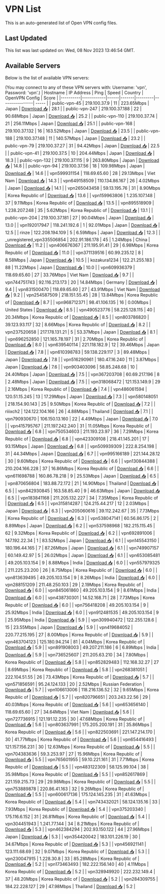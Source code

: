 # VPN List

This is an auto-generated list of Open VPN config files.

## Last Updated

This list was last updated on: Wed, 08 Nov 2023 13:46:54 GMT.

## Available Servers

Below is the list of available VPN servers:

(You may connect to any of these VPN servers with: Username: 'vpn', Password: 'vpn'.)
| Hostname | IP Address | Ping | Speed | Country | OpenVPN Config | Score |
|----------|------------|------|-------|---------|----------------| ----- |
| public-vpn-45 | 219.100.37.9 | 11 | 223.65Mbps | Japan | [Download 📥](./configs/server_0_JP.ovpn) | 28.1 |
| public-vpn-247 | 219.100.37.188 | 22 | 90.68Mbps | Japan | [Download 📥](./configs/server_1_JP.ovpn) | 25.2 |
| public-vpn-110 | 219.100.37.74 | 21 | 256.11Mbps | Japan | [Download 📥](./configs/server_2_JP.ovpn) | 25.1 |
| public-vpn-168 | 219.100.37.132 | 16 | 163.52Mbps | Japan | [Download 📥](./configs/server_3_JP.ovpn) | 23.5 |
| public-vpn-188 | 219.100.37.148 | 11 | 140.57Mbps | Japan | [Download 📥](./configs/server_4_JP.ovpn) | 23.2 |
| public-vpn-79 | 219.100.37.27 | 31 | 94.42Mbps | Japan | [Download 📥](./configs/server_5_JP.ovpn) | 22.5 |
| public-vpn-41 | 219.100.37.5 | 10 | 204.44Mbps | Japan | [Download 📥](./configs/server_6_JP.ovpn) | 18.3 |
| public-vpn-132 | 219.100.37.115 | 9 | 263.80Mbps | Japan | [Download 📥](./configs/server_7_JP.ovpn) | 14.8 |
| public-vpn-94 | 219.100.37.56 | 18 | 109.98Mbps | Japan | [Download 📥](./configs/server_8_JP.ovpn) | 14.6 |
| vpn599931154 | 118.69.65.60 | 28 | 29.13Mbps | Viet Nam | [Download 📥](./configs/server_9_VN.ovpn) | 14.3 |
| vpn649158509 | 110.134.86.167 | 26 | 4.02Mbps | Japan | [Download 📥](./configs/server_10_JP.ovpn) | 14.1 |
| vpn265043458 | 59.13.195.76 | 31 | 8.90Mbps | Korea Republic of | [Download 📥](./configs/server_11_KR.ovpn) | 13.6 |
| vpn159963806 | 1.235.107.148 | 37 | 9.11Mbps | Korea Republic of | [Download 📥](./configs/server_12_KR.ovpn) | 13.5 |
| vpn895518909 | 1.238.207.248 | 35 | 5.62Mbps | Korea Republic of | [Download 📥](./configs/server_13_KR.ovpn) | 13.1 |
| public-vpn-204 | 219.100.37.181 | 27 | 90.04Mbps | Japan | [Download 📥](./configs/server_14_JP.ovpn) | 13.0 |
| vpn192017947 | 118.241.192.6 | 1 | 92.01Mbps | Japan | [Download 📥](./configs/server_15_JP.ovpn) | 12.5 |
| rinze | 122.208.194.109 | 5 | 6.59Mbps | Japan | [Download 📥](./configs/server_16_JP.ovpn) | 12.3 |
| _unregistered_vpn335506854 | 202.91.186.178 | 45 | 1.24Mbps | China | [Download 📥](./configs/server_17_CN.ovpn) | 11.2 |
| vpn406676367 | 211.195.91.41 | 29 | 6.98Mbps | Korea Republic of | [Download 📥](./configs/server_18_KR.ovpn) | 11.0 |
| vpn371139516 | 60.99.235.12 | 8 | 8.58Mbps | Japan | [Download 📥](./configs/server_19_JP.ovpn) | 10.5 |
| kozakura1234 | 122.21.255.183 | 88 | 11.22Mbps | Japan | [Download 📥](./configs/server_20_JP.ovpn) | 10.0 |
| vpn609936379 | 118.69.65.60 | 27 | 33.76Mbps | Viet Nam | [Download 📥](./configs/server_21_VN.ovpn) | 9.7 |
| vpn744751743 | 92.116.213.173 | 20 | 14.84Mbps | Germany | [Download 📥](./configs/server_22_DE.ovpn) | 9.4 |
| vpn831500470 | 118.69.65.60 | 27 | 43.91Mbps | Viet Nam | [Download 📥](./configs/server_23_VN.ovpn) | 9.2 |
| vpn254587509 | 218.151.55.45 | 28 | 13.84Mbps | Korea Republic of | [Download 📥](./configs/server_24_KR.ovpn) | 8.7 |
| vpn968712371 | 98.41.106.135 | 16 | 0.00Mbps | United States | [Download 📥](./configs/server_25_US.ovpn) | 8.5 |
| vpn490523776 | 58.225.128.115 | 40 | 20.34Mbps | Korea Republic of | [Download 📥](./configs/server_26_KR.ovpn) | 8.5 |
| vpn803786820 | 39.123.93.117 | 32 | 8.66Mbps | Korea Republic of | [Download 📥](./configs/server_27_KR.ovpn) | 8.2 |
| vpn237520658 | 217.178.131.21 | 5 | 53.37Mbps | Japan | [Download 📥](./configs/server_28_JP.ovpn) | 8.1 |
| vpn696252850 | 121.165.78.197 | 31 | 2.70Mbps | Korea Republic of | [Download 📥](./configs/server_29_KR.ovpn) | 8.0 |
| vpn639540114 | 221.118.182.9 | 12 | 39.46Mbps | Japan | [Download 📥](./configs/server_30_JP.ovpn) | 7.8 |
| vpn610398783 | 59.138.229.117 | 3 | 89.48Mbps | Japan | [Download 📥](./configs/server_31_JP.ovpn) | 7.8 |
| vpn516290961 | 180.47.16.240 | 11 | 3.87Mbps | Japan | [Download 📥](./configs/server_32_JP.ovpn) | 7.6 |
| vpn903403096 | 58.85.248.68 | 10 | 24.40Mbps | Japan | [Download 📥](./configs/server_33_JP.ovpn) | 7.5 |
| vpn367203708 | 60.69.217.196 | 8 | 2.48Mbps | Japan | [Download 📥](./configs/server_34_JP.ovpn) | 7.5 |
| vpn318068472 | 121.153.149.9 | 29 | 2.16Mbps | Korea Republic of | [Download 📥](./configs/server_35_KR.ovpn) | 7.4 |
| vpn486061594 | 120.51.15.245 | 13 | 17.29Mbps | Japan | [Download 📥](./configs/server_36_JP.ovpn) | 7.3 |
| vpn580148051 | 218.154.90.143 | 25 | 9.50Mbps | Korea Republic of | [Download 📥](./configs/server_37_KR.ovpn) | 7.2 |
| riiixch2 | 124.122.104.166 | 26 | 4.88Mbps | Thailand | [Download 📥](./configs/server_38_TH.ovpn) | 7.1 |
| vpn790930670 | 106.150.13.160 | 22 | 4.49Mbps | Japan | [Download 📥](./configs/server_39_JP.ovpn) | 7.0 |
| vpn415795767 | 211.197.242.240 | 31 | 11.05Mbps | Korea Republic of | [Download 📥](./configs/server_40_KR.ovpn) | 6.8 |
| vpn750534603 | 211.193.23.97 | 36 | 7.29Mbps | Korea Republic of | [Download 📥](./configs/server_41_KR.ovpn) | 6.8 |
| vpn423309108 | 218.41.145.201 | 17 | 93.15Mbps | Japan | [Download 📥](./configs/server_42_JP.ovpn) | 6.8 |
| vpn509939309 | 222.8.254.198 | 31 | 44.34Mbps | Japan | [Download 📥](./configs/server_43_JP.ovpn) | 6.7 |
| vpn995166189 | 221.144.28.12 | 30 | 9.60Mbps | Korea Republic of | [Download 📥](./configs/server_44_KR.ovpn) | 6.6 |
| vpn130844388 | 210.204.166.228 | 37 | 16.86Mbps | Korea Republic of | [Download 📥](./configs/server_45_KR.ovpn) | 6.6 |
| vpn611698788 | 160.86.78.218 | 9 | 25.53Mbps | Japan | [Download 📥](./configs/server_46_JP.ovpn) | 6.5 |
| vpn870656804 | 183.88.72.172 | 21 | 14.90Mbps | Thailand | [Download 📥](./configs/server_47_TH.ovpn) | 6.5 |
| vpn842930845 | 163.58.85.40 | 9 | 46.63Mbps | Japan | [Download 📥](./configs/server_48_JP.ovpn) | 6.5 |
| vpn183841168 | 211.205.132.227 | 34 | 7.35Mbps | Korea Republic of | [Download 📥](./configs/server_49_KR.ovpn) | 6.5 |
| vpn315814287 | 124.215.44.217 | 12 | 2.03Mbps | Japan | [Download 📥](./configs/server_50_JP.ovpn) | 6.3 |
| vpn205060616 | 39.112.242.67 | 35 | 7.73Mbps | Korea Republic of | [Download 📥](./configs/server_51_KR.ovpn) | 6.3 |
| vpn538047141 | 60.56.86.175 | 2 | 8.89Mbps | Japan | [Download 📥](./configs/server_52_JP.ovpn) | 6.2 |
| vpn537598968 | 182.215.115.45 | 62 | 9.32Mbps | Korea Republic of | [Download 📥](./configs/server_53_KR.ovpn) | 6.2 |
| vpn692891006 | 147.192.22.34 | 1 | 83.52Mbps | Japan | [Download 📥](./configs/server_54_JP.ovpn) | 6.1 |
| vpn145543150 | 180.196.44.165 | 7 | 87.26Mbps | Japan | [Download 📥](./configs/server_55_JP.ovpn) | 6.1 |
| vpn749907157 | 60.149.42.97 | 5 | 26.02Mbps | Japan | [Download 📥](./configs/server_56_JP.ovpn) | 6.1 |
| vpn653085481 | 49.205.103.154 | 9 | 8.88Mbps | India | [Download 📥](./configs/server_57_IN.ovpn) | 6.0 |
| vpn557979325 | 211.225.23.200 | 26 | 8.75Mbps | Korea Republic of | [Download 📥](./configs/server_58_KR.ovpn) | 6.0 |
| vpn813639495 | 49.205.103.154 | 9 | 8.26Mbps | India | [Download 📥](./configs/server_59_IN.ovpn) | 6.0 |
| vpn288151209 | 211.48.250.103 | 29 | 2.19Mbps | Korea Republic of | [Download 📥](./configs/server_60_KR.ovpn) | 6.0 |
| vpn845061860 | 49.205.103.154 | 9 | 8.61Mbps | India | [Download 📥](./configs/server_61_IN.ovpn) | 6.0 |
| vpn438730301 | 14.52.168.71 | 28 | 7.73Mbps | Korea Republic of | [Download 📥](./configs/server_62_KR.ovpn) | 6.0 |
| vpn756418208 | 49.205.103.154 | 9 | 25.92Mbps | India | [Download 📥](./configs/server_63_IN.ovpn) | 6.0 |
| vpn912481535 | 49.205.103.154 | 9 | 25.95Mbps | India | [Download 📥](./configs/server_64_IN.ovpn) | 5.9 |
| vpn309940472 | 122.255.128.6 | 15 | 23.55Mbps | Japan | [Download 📥](./configs/server_65_JP.ovpn) | 5.9 |
| vpn419684052 | 220.77.215.195 | 27 | 8.00Mbps | Korea Republic of | [Download 📥](./configs/server_66_KR.ovpn) | 5.9 |
| vpn463704123 | 125.180.94.214 | 81 | 4.04Mbps | Korea Republic of | [Download 📥](./configs/server_67_KR.ovpn) | 5.9 |
| vpn891908003 | 49.207.211.186 | 6 | 6.89Mbps | India | [Download 📥](./configs/server_68_IN.ovpn) | 5.9 |
| vpn736525607 | 211.205.63.210 | 34 | 7.80Mbps | Korea Republic of | [Download 📥](./configs/server_69_KR.ovpn) | 5.8 |
| vpn852829483 | 112.168.32.27 | 27 | 8.69Mbps | Korea Republic of | [Download 📥](./configs/server_70_KR.ovpn) | 5.8 |
| vpn268381051 | 222.104.51.55 | 26 | 73.43Mbps | Korea Republic of | [Download 📥](./configs/server_71_KR.ovpn) | 5.7 |
| vpn571856591 | 95.24.124.133 | 20 | 2.52Mbps | Russian Federation | [Download 📥](./configs/server_72_RU.ovpn) | 5.7 |
| vpn106613006 | 118.216.136.52 | 32 | 9.65Mbps | Korea Republic of | [Download 📥](./configs/server_73_KR.ovpn) | 5.7 |
| vpn820796651 | 203.243.22.56 | 29 | 40.03Mbps | Korea Republic of | [Download 📥](./configs/server_74_KR.ovpn) | 5.6 |
| vpn653656140 | 118.69.65.60 | 27 | 34.64Mbps | Viet Nam | [Download 📥](./configs/server_75_VN.ovpn) | 5.6 |
| vpn727736915 | 121.191.12.235 | 30 | 47.68Mbps | Korea Republic of | [Download 📥](./configs/server_76_KR.ovpn) | 5.6 |
| vpn803637991 | 175.205.200.191 | 31 | 35.86Mbps | Korea Republic of | [Download 📥](./configs/server_77_KR.ovpn) | 5.6 |
| vpn822503691 | 221.147.214.170 | 30 | 41.77Mbps | Korea Republic of | [Download 📥](./configs/server_78_KR.ovpn) | 5.6 |
| vpn654416493 | 121.157.156.231 | 30 | 12.63Mbps | Korea Republic of | [Download 📥](./configs/server_79_KR.ovpn) | 5.5 |
| vpn704383636 | 59.3.253.97 | 27 | 15.96Mbps | Korea Republic of | [Download 📥](./configs/server_80_KR.ovpn) | 5.5 |
| vpn765601955 | 59.10.221.161 | 31 | 7.71Mbps | Korea Republic of | [Download 📥](./configs/server_81_KR.ovpn) | 5.5 |
| vpn483122309 | 58.125.99.104 | 38 | 35.98Mbps | Korea Republic of | [Download 📥](./configs/server_82_KR.ovpn) | 5.5 |
| vpn852617869 | 221.159.215.73 | 29 | 29.98Mbps | Korea Republic of | [Download 📥](./configs/server_83_KR.ovpn) | 5.5 |
| vpn753889878 | 220.86.41.163 | 32 | 9.26Mbps | Korea Republic of | [Download 📥](./configs/server_84_KR.ovpn) | 5.5 |
| vpn600617136 | 175.124.145.235 | 31 | 41.63Mbps | Korea Republic of | [Download 📥](./configs/server_85_KR.ovpn) | 5.4 |
| vpn743432021 | 58.124.135.16 | 33 | 7.93Mbps | Korea Republic of | [Download 📥](./configs/server_86_KR.ovpn) | 5.4 |
| vpn375203340 | 175.116.6.152 | 31 | 26.81Mbps | Korea Republic of | [Download 📥](./configs/server_87_KR.ovpn) | 5.4 |
| vpn304451943 | 1.241.77.144 | 34 | 8.21Mbps | Korea Republic of | [Download 📥](./configs/server_88_KR.ovpn) | 5.3 |
| vpn462384294 | 202.93.150.122 | 44 | 27.96Mbps | Japan | [Download 📥](./configs/server_89_JP.ovpn) | 5.3 |
| vpn354420042 | 183.101.226.19 | 30 | 34.67Mbps | Korea Republic of | [Download 📥](./configs/server_90_KR.ovpn) | 5.3 |
| vpn456921141 | 123.111.68.69 | 32 | 9.07Mbps | Korea Republic of | [Download 📥](./configs/server_91_KR.ovpn) | 5.3 |
| vpn230047915 | 1.228.30.8 | 33 | 85.28Mbps | Korea Republic of | [Download 📥](./configs/server_92_KR.ovpn) | 5.2 |
| vpn173463493 | 182.222.156.140 | 40 | 4.11Mbps | Korea Republic of | [Download 📥](./configs/server_93_KR.ovpn) | 5.2 |
| vpn328949920 | 222.232.149.4 | 37 | 48.20Mbps | Korea Republic of | [Download 📥](./configs/server_94_KR.ovpn) | 5.2 |
| vpn284309755 | 184.22.228.127 | 29 | 47.98Mbps | Thailand | [Download 📥](./configs/server_95_TH.ovpn) | 5.2 |
